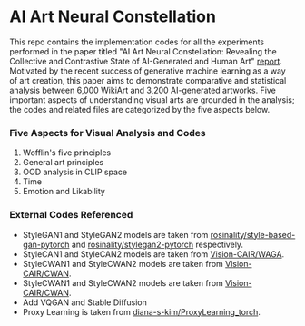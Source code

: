 # AI Art Neural Constellation
This repo contains the implementation codes for all the experiments performed in the paper titled "AI Art Neural Constellation: Revealing the Collective and Contrastive State of AI-Generated and Human Art" [report](https://arxiv.org/abs/2402.02453).
Motivated by the recent success of generative  machine learning as a way of art creation, this paper aims to demonstrate  comparative and statistical analysis  between 6,000 WikiArt and 3,200 AI-generated artworks. Five important aspects of understanding visual arts are grounded in the analysis; the codes and related files are categorized by the five aspects below. 

### Five Aspects for Visual Analysis and Codes

1. Wofflin's five principles
2. General art principles
3. OOD analysis in CLIP space
4. Time
5. Emotion and Likability

### External Codes Referenced

- StyleGAN1 and StyleGAN2 models are taken from [rosinality/style-based-gan-pytorch](https://github.com/rosinality/style-based-gan-pytorch) and [rosinality/stylegan2-pytorch](https://github.com/rosinality/stylegan2-pytorch) respectively.
- StyleCAN1 and StyleCAN2 models are taken from [Vision-CAIR/WAGA](https://github.com/Vision-CAIR/WAGA).
- StyleCWAN1 and StyleCWAN2 models are taken from [Vision-CAIR/CWAN](https://github.com/Vision-CAIR/CWAN).
- StyleCWAN1 and StyleCWAN2 models are taken from [Vision-CAIR/CWAN](https://github.com/Vision-CAIR/CWAN).
- Add VQGAN and Stable Diffusion
- Proxy Learning is taken from [diana-s-kim/ProxyLearning_torch](https://github.com/diana-s-kim/ProxyLearning_torch).
